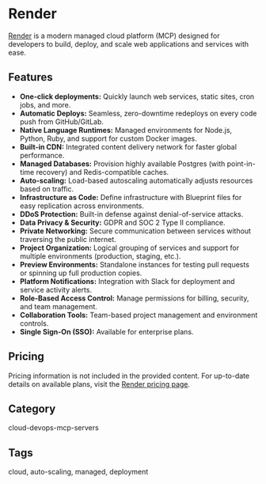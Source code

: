 # Render

[Render](https://render.com) is a modern managed cloud platform (MCP) designed for developers to build, deploy, and scale web applications and services with ease.

## Features
- **One-click deployments:** Quickly launch web services, static sites, cron jobs, and more.
- **Automatic Deploys:** Seamless, zero-downtime redeploys on every code push from GitHub/GitLab.
- **Native Language Runtimes:** Managed environments for Node.js, Python, Ruby, and support for custom Docker images.
- **Built-in CDN:** Integrated content delivery network for faster global performance.
- **Managed Databases:** Provision highly available Postgres (with point-in-time recovery) and Redis-compatible caches.
- **Auto-scaling:** Load-based autoscaling automatically adjusts resources based on traffic.
- **Infrastructure as Code:** Define infrastructure with Blueprint files for easy replication across environments.
- **DDoS Protection:** Built-in defense against denial-of-service attacks.
- **Data Privacy & Security:** GDPR and SOC 2 Type II compliance.
- **Private Networking:** Secure communication between services without traversing the public internet.
- **Project Organization:** Logical grouping of services and support for multiple environments (production, staging, etc.).
- **Preview Environments:** Standalone instances for testing pull requests or spinning up full production copies.
- **Platform Notifications:** Integration with Slack for deployment and service activity alerts.
- **Role-Based Access Control:** Manage permissions for billing, security, and team management.
- **Collaboration Tools:** Team-based project management and environment controls.
- **Single Sign-On (SSO):** Available for enterprise plans.

## Pricing
Pricing information is not included in the provided content. For up-to-date details on available plans, visit the [Render pricing page](https://render.com/pricing).

## Category
cloud-devops-mcp-servers

## Tags
cloud, auto-scaling, managed, deployment